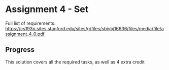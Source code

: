 # Assignment 4 - Set
Full list of requirements: https://cs193p.sites.stanford.edu/sites/g/files/sbiybj16636/files/media/file/assignment_4_0.pdf

## Progress
This solution covers all the required tasks, as well as 4 extra credit
